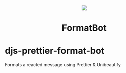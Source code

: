 <div align="center">
  <img src="https://user-images.githubusercontent.com/7150217/127781628-c185dbc9-b051-45e8-b529-a3dd50213540.png"/>
  <h1>FormatBot</hi>

</div>

# djs-prettier-format-bot

Formats a reacted message using Prettier & Unibeautify

